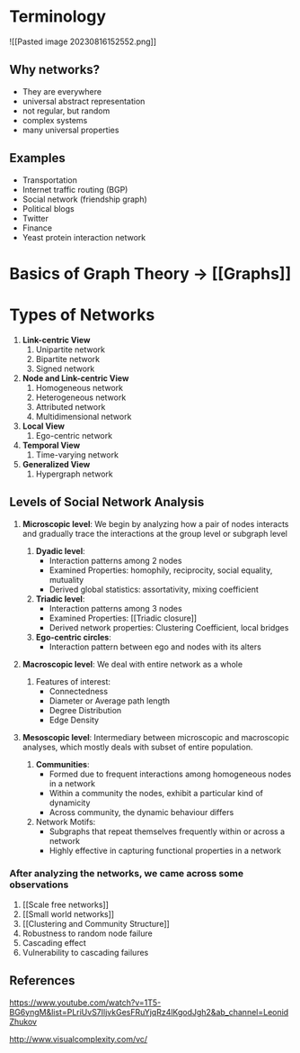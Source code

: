 

# Terminology
![[Pasted image 20230816152552.png]]

## Why networks?
- They are everywhere
- universal abstract representation
- not regular, but random
- complex systems
- many universal properties

## Examples
- Transportation
- Internet traffic routing (BGP)
- Social network (friendship graph)
- Political blogs
- Twitter
- Finance
- Yeast protein interaction network

# Basics of Graph Theory -> [[Graphs]]


# Types of Networks
1. **Link-centric View** 
	1. Unipartite network
	2. Bipartite network
	3. Signed network
2. **Node and Link-centric View**
	1. Homogeneous network
	2. Heterogeneous network
	3. Attributed network
	4. Multidimensional network
3. **Local View**
	1. Ego-centric network
4. **Temporal View**
	1. Time-varying network
5. **Generalized View**
	1. Hypergraph network


## Levels of Social Network Analysis

1. **Microscopic level**: We begin by analyzing how a pair of nodes interacts and gradually trace the interactions at the group level or subgraph level
	1. **Dyadic level**: 
		- Interaction patterns among 2 nodes
		- Examined Properties: homophily, reciprocity, social equality, mutuality
		- Derived global statistics: assortativity, mixing coefficient
	2. **Triadic level**: 
		- Interaction patterns among 3 nodes 
		- Examined Properties: [[Triadic closure]]
		- Derived network properties: Clustering Coefficient, local bridges
	3. **Ego-centric circles**: 
		-  Interaction pattern between ego and nodes with its alters
	
2. **Macroscopic level**: We deal with entire network as a whole
	1. Features of interest: 
		- Connectedness
		- Diameter or Average path length
		- Degree Distribution
		- Edge Density
3. **Mesoscopic level**: Intermediary between microscopic and macroscopic analyses, which mostly deals with subset of entire population.
	1. **Communities**: 
		- Formed due to frequent interactions among homogeneous nodes in a network 
		- Within a community the nodes, exhibit a particular kind of dynamicity
		- Across community, the dynamic behaviour differs
	2. Network Motifs: 
		- Subgraphs that repeat themselves frequently within or across a network
		- Highly effective in capturing functional properties in a network

### After analyzing the networks, we came across some observations
1. [[Scale free networks]] 
2. [[Small world networks]]
3. [[Clustering and Community Structure]]
4. Robustness to random node failure
5. Cascading effect
6. Vulnerability to cascading failures








## References

https://www.youtube.com/watch?v=1T5-BG6yngM&list=PLriUvS7IljvkGesFRuYjqRz4lKgodJgh2&ab_channel=LeonidZhukov

http://www.visualcomplexity.com/vc/